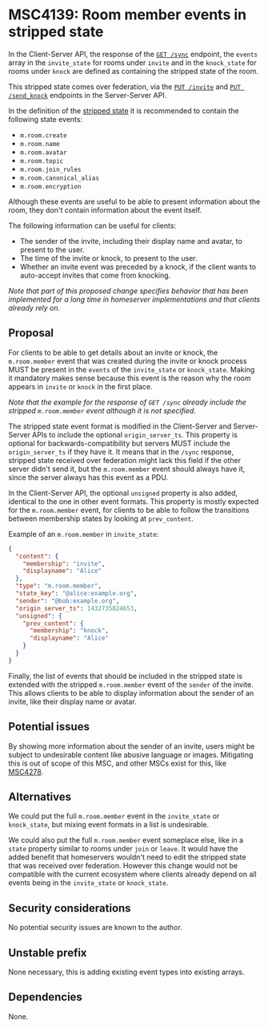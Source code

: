 # MSC4139: Room member events in stripped state

In the Client-Server API, the response of the [`GET /sync`](https://spec.matrix.org/v1.15/client-server-api/#get_matrixclientv3sync)
endpoint, the `events` array in the `invite_state` for rooms under `invite` and in the `knock_state`
for rooms under `knock` are defined as containing the stripped state of the room.

This stripped state comes over federation, via the
[`PUT /invite`](https://spec.matrix.org/v1.15/server-server-api/#put_matrixfederationv2inviteroomideventid)
and [`PUT /send_knock`](https://spec.matrix.org/v1.15/server-server-api/#put_matrixfederationv1send_knockroomideventid)
endpoints in the Server-Server API.

In the definition of the [stripped state](https://spec.matrix.org/v1.15/client-server-api/#stripped-state)
it is recommended to contain the following state events:

- `m.room.create`
- `m.room.name`
- `m.room.avatar`
- `m.room.topic`
- `m.room.join_rules`
- `m.room.canonical_alias`
- `m.room.encryption`

Although these events are useful to be able to present information about the room, they don't
contain information about the event itself.

The following information can be useful for clients:

- The sender of the invite, including their display name and avatar, to present to the user.
- The time of the invite or knock, to present to the user.
- Whether an invite event was preceded by a knock, if the client wants to auto-accept invites that
  come from knocking.

_Note that part of this proposed change specifies behavior that has been implemented for a long time
in homeserver implementations and that clients already rely on._


## Proposal

For clients to be able to get details about an invite or knock, the `m.room.member` event that was
created during the invite or knock process MUST be present in the `events` of the `invite_state` or
`knock_state`. Making it mandatory makes sense because this event is the reason why the room appears
in `invite` or `knock` in the first place.

_Note that the example for the response of `GET /sync` already include the stripped `m.room.member`
event although it is not specified._

The stripped state event format is modified in the Client-Server and Server-Server APIs to include
the optional `origin_server_ts`. This property is optional for backwards-compatibility but servers
MUST include the `origin_server_ts` if they have it. It means that in the `/sync` response, stripped
state received over federation might lack this field if the other server didn't send it, but the
`m.room.member` event should always have it, since the server always has this event as a PDU.

In the Client-Server API, the optional `unsigned` property is also added, identical to the one in
other event formats. This property is mostly expected for the `m.room.member` event, for clients to
be able to follow the transitions between membership states by looking at `prev_content`.

Example of an `m.room.member` in `invite_state`:

```json
{
  "content": {
    "membership": "invite",
    "displayname": "Alice"
  },
  "type": "m.room.member",
  "state_key": "@alice:example.org",
  "sender": "@bob:example.org",
  "origin_server_ts": 1432735824653,
  "unsigned": {
    "prev_content": {
      "membership": "knock",
      "displayname": "Alice"
    }
  }
}
```

Finally, the list of events that should be included in the stripped state is extended with the
stripped `m.room.member` event of the `sender` of the invite. This allows clients to be able to
display information about the sender of an invite, like their display name or avatar.


## Potential issues

By showing more information about the sender of an invite, users might be subject to undesirable
content like abusive language or images. Mitigating this is out of scope of this MSC, and other MSCs
exist for this, like [MSC4278](https://github.com/matrix-org/matrix-spec-proposals/pull/4278).


## Alternatives

We could put the full `m.room.member` event in the `invite_state` or `knock_state`, but mixing event
formats in a list is undesirable.

We could also put the full `m.room.member` event someplace else, like in a `state` property similar
to rooms under `join` or `leave`. It would have the added benefit that homeservers wouldn't need to
edit the stripped state that was received over federation. However this change would not be
compatible with the current ecosystem where clients already depend on all events being in the
`invite_state` or `knock_state`.


## Security considerations

No potential security issues are known to the author.


## Unstable prefix

None necessary, this is adding existing event types into existing arrays.


## Dependencies

None.
